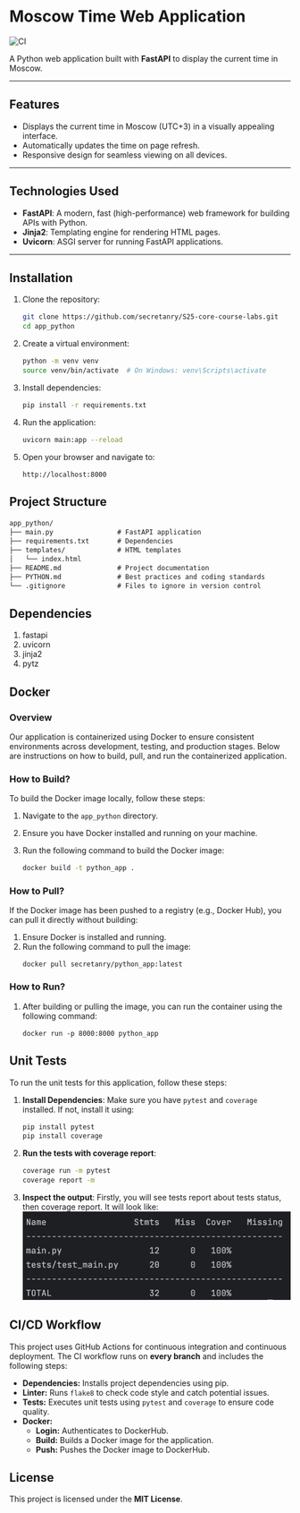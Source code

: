 # Moscow Time Web Application

![CI](https://github.com/secretanry/S25-core-course-labs/actions/workflows/ci-python.yml/badge.svg)

A Python web application built with **FastAPI** to display the current time in Moscow.

---

## **Features**
- Displays the current time in Moscow (UTC+3) in a visually appealing interface.
- Automatically updates the time on page refresh.
- Responsive design for seamless viewing on all devices.

---

## **Technologies Used**
- **FastAPI**: A modern, fast (high-performance) web framework for building APIs with Python.
- **Jinja2**: Templating engine for rendering HTML pages.
- **Uvicorn**: ASGI server for running FastAPI applications.

---

## **Installation**

1. Clone the repository:
   ```bash
   git clone https://github.com/secretanry/S25-core-course-labs.git
   cd app_python
2. Create a virtual environment:
   ```bash
   python -m venv venv
   source venv/bin/activate  # On Windows: venv\Scripts\activate
3. Install dependencies:
   ```bash
   pip install -r requirements.txt
4. Run the application:
   ```bash
   uvicorn main:app --reload
5. Open your browser and navigate to:
   ```text
   http://localhost:8000

## **Project Structure**
```
app_python/
├── main.py                # FastAPI application
├── requirements.txt       # Dependencies
├── templates/             # HTML templates
│   └── index.html
├── README.md              # Project documentation
├── PYTHON.md              # Best practices and coding standards
└── .gitignore             # Files to ignore in version control
```


## **Dependencies**
1. fastapi
2. uvicorn
3. jinja2
4. pytz

## Docker

### Overview

Our application is containerized using Docker to ensure consistent environments across development, testing, and production stages. Below are instructions on how to build, pull, and run the containerized application.

### How to Build?

To build the Docker image locally, follow these steps:

1. Navigate to the `app_python` directory.
2. Ensure you have Docker installed and running on your machine.
3. Run the following command to build the Docker image:

   ```sh
   docker build -t python_app .
   ```
### How to Pull?

If the Docker image has been pushed to a registry (e.g., Docker Hub), you can pull it directly without building:

1. Ensure Docker is installed and running.
2. Run the following command to pull the image:
   ```shell
   docker pull secretanry/python_app:latest
   ```

### How to Run?
1. After building or pulling the image, you can run the container using the following command:
   ```shell
   docker run -p 8000:8000 python_app
   ```

## Unit Tests

To run the unit tests for this application, follow these steps:

1. **Install Dependencies**:
   Make sure you have `pytest` and `coverage` installed. If not, install it using:
   ```bash
   pip install pytest
   pip install coverage
   ```
2. **Run the tests with coverage report**:
   ```bash
   coverage run -m pytest
   coverage report -m
   ```
3. **Inspect the output**:
   Firstly, you will see tests report about tests status, then coverage report. It will look like:
   ![Report example]( ./static/report.png "Coverage Report")

## CI/CD Workflow

This project uses GitHub Actions for continuous integration and continuous deployment. The CI workflow runs on **every branch** and includes the following steps:

- **Dependencies:** Installs project dependencies using pip.
- **Linter:** Runs `flake8` to check code style and catch potential issues.
- **Tests:** Executes unit tests using `pytest` and `coverage` to ensure code quality.
- **Docker:** 
  - **Login:** Authenticates to DockerHub.
  - **Build:** Builds a Docker image for the application.
  - **Push:** Pushes the Docker image to DockerHub.


## **License**
This project is licensed under the **MIT License**.
